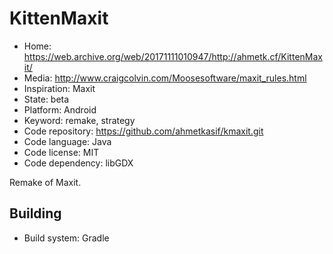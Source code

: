 # KittenMaxit

- Home: https://web.archive.org/web/20171111010947/http://ahmetk.cf/KittenMaxit/
- Media: http://www.craigcolvin.com/Moosesoftware/maxit_rules.html
- Inspiration: Maxit
- State: beta
- Platform: Android
- Keyword: remake, strategy
- Code repository: https://github.com/ahmetkasif/kmaxit.git
- Code language: Java
- Code license: MIT
- Code dependency: libGDX

Remake of Maxit.

## Building

- Build system: Gradle
